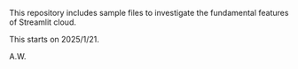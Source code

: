 This repository includes sample files to investigate the fundamental features of Streamlit cloud.

This starts on 2025/1/21.

A.W.
